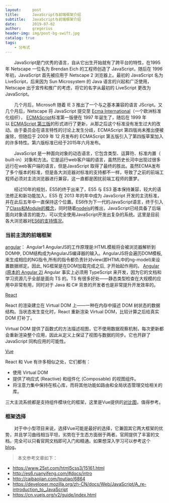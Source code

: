 ```yaml
---
layout:     post
title:      JavaScript与前端框架介绍
subtitle:   JavaScript与前端框架介绍
date:       2019-07-02
author:     gregorius
header-img: img/post-bg-swift.jpg
catalog: true
tags:
    - 分布式
---
```


&emsp;&emsp;JavaScript是门优秀的语言，自从它出生开始就有了跨平台的特性，在1995 年 Netscape 一位名为 Brendan Eich 的工程师创造了 JavaScript，随后在 1996 年初，JavaScript 首先被应用于 Netscape 2 浏览器上。最初的 JavaScript 名为 LiveScript，后来因为 Sun Microsystem 的 Java 语言的兴起和广泛使用，Netscape 出于宣传和推广的考虑，将它的名字从最初的 LiveScript 更改为 JavaScript。

&emsp;&emsp;几个月后，Microsoft 随着 IE 3 推出了一个与之基本兼容的语言 JScript。又几个月后，Netscape 将 JavaScript 提交至 [Ecma International](http://www.ecma-international.org/)（一个欧洲标准化组织）， [ECMAScript](https://developer.mozilla.org/en-US/docs/Glossary/ECMAScript "ECMAScript: ECMAScript is the scripting language on which JavaScript is based. Ecma International is in charge of standardizing ECMAScript.")标准第一版便在 1997 年诞生了，随后在 1999 年以 [ECMAScript 第三版](http://www.ecma-international.org/publications/standards/Ecma-262.htm)的形式进行了更新，从那之后这个标准没有发生过大的改动。由于委员会在语言特性的讨论上发生分歧，ECMAScript 第四版尚未推出便被废除，但随后于 2009 年 12 月发布的 ECMAScript 第五版引入了第四版草案加入的许多特性。第六版标准已经于2015年六月发布。

&emsp;&emsp;JavaScript 是一种面向对象的动态语言，它包含类型、运算符、标准内置（ built-in）对象和方法。它是运行web客户端的语言，虽然历史长河中出现过很多远行在web客户端的语言，但是JavaScript 取得了最终的胜出。虽然ECMA发布了多个版本的标准，但是各大浏览器对标准的支持都不一样，导致了之前的前端工程师必须对主流浏览器进行兼容，这一直都是困扰前端工程师的噩梦。

&emsp;&emsp;经过10年的规划，ES5的终于出来了，ES5 与 ES3 基本保持兼容，较大的语法修正和新功能加入，ES5 在 2013 年的年中成为 JavaScript 开发的主流标准，并在此后五年中一直保持这个位置。ES6作为下一代的JavaScript语言，终于引入了[Class和Module的概念](http://www.alloyteam.com/2016/03/es6-front-end-developers-will-have-to-know-the-top-ten-properties/)，同时随着[nodejs](https://nodejs.org/)的推出，JavaScript已经具备了后端面向对象语言的能力，可以完全使用JavaScript开发出复杂的系统。这里是目前各大浏览器对[ES6的支持情况](https://kangax.github.io/compat-table/es6/)。

### 当前主流的前端框架

[angular]([https://angularjs.org/](https://angularjs.org/))：
Angular1
AngularJS的工作原理是:HTML模板将会被浏览器解析到DOM中, DOM结构成为AngularJS编译器的输入。AngularJS将会遍历DOM模板, 来生成相应的NG指令,所有的指令都负责针对view(即HTML中的ng-model)来设置数据绑定。因此, NG框架是在DOM加载完成之后, 才开始起作用的。
 [Angular (原本的 Angular 2)](https://cn.vuejs.org/v2/guide/comparison.html#Angular-%E5%8E%9F%E6%9C%AC%E7%9A%84-Angular-2 "Angular (原本的 Angular 2)")
Angular 事实上必须用 TypeScript 来开发，因为它的文档和学习资源几乎全部是面向 TS 的。TS 有很多好处——静态类型检查在大规模的应用中非常有用，同时对于 Java 和 C# 背景的开发者也是非常提升开发效率的。


[React ]([https://facebook.github.io/react/](https://facebook.github.io/react/))

React 的渲染建立在 Virtual DOM 上——一种在内存中描述 DOM 树状态的数据结构。当状态发生变化时，React 重新渲染 Virtual DOM，比较计算之后给真实 DOM 打补丁。


Virtual DOM 提供了函数式的方法描述视图，它不使用数据观察机制，每次更新都会重新渲染整个应用，因此从定义上保证了视图与数据的同步。它也开辟了 JavaScript 同构应用的可能性。

[Vue]([https://cn.vuejs.org/](https://cn.vuejs.org/))

React 和 Vue 有许多相似之处，它们都有：

- 使用 Virtual DOM
- 提供了响应式 (Reactive) 和组件化 (Composable) 的视图组件。
- 将注意力集中保持在核心库，而将其他功能如路由和全局状态管理交给相关的库。

三大主流系统都是支持组件模块化的框架，这里是Vue提供的[对比图](https://cn.vuejs.org/v2/guide/comparison.html)，值得参考。

### 框架选择

&emsp;&emsp;对于中小型项目来说，选择Vue可能是最好的选择，它兼固其它两大框架的优势，并且学习曲线相当平坦，劣势在于生态方面弱于两者。官网提供了丰富的文档，完全可以只看官网文档即可入门和精通。如果想深入学习可以参考这个[blog](https://yugasun.com/)。

>本文参考文章如下：
- https://www.25xt.com/html5css3/15161.html
- http://es6.ruanyifeng.com/#docs/intro
- http://caibaojian.com/toutiao/6864
- https://developer.mozilla.org/zh-CN/docs/Web/JavaScript/A_re-introduction_to_JavaScript
- https://cn.vuejs.org/v2/guide/index.html